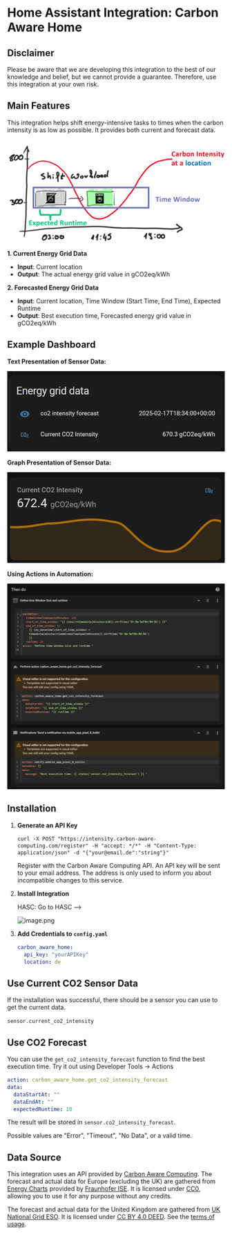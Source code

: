# Home Assistant Integration: Carbon Aware Home

## Disclaimer

Please be aware that we are developing this integration to the best of our knowledge and belief, but we cannot provide a guarantee. Therefore, use this integration at your own risk.

## Main Features

This integration helps shift energy-intensive tasks to times when the carbon intensity is as low as possible. It provides both current and forecast data.

![timeshifting.png](assets/timeshifting.png)

**1. Current Energy Grid Data**

- **Input**: Current location
- **Output**: The actual energy grid value in gCO2eq/kWh

**2. Forecasted Energy Grid Data**

- **Input**: Current location, Time Window (Start Time, End Time), Expected Runtime
- **Output**: Best execution time, Forecasted energy grid value in gCO2eq/kWh

## Example Dashboard

**Text Presentation of Sensor Data:**

 ![forecast.jpg](assets/forecast.jpg "Title")

**Graph Presentation of Sensor Data:**

 ![currentCo2.jpg](assets/currentCo2.jpg "Current CO2")

**Using Actions in Automation:**

 ![automation.jpg](assets/automation.jpg)

## Installation

1. **Generate an API Key**

   ```shell
   curl -X POST "https://intensity.carbon-aware-computing.com/register" -H "accept: */*" -H "Content-Type: application/json" -d "{"your@email.de":"string"}"
   ```

   Register with the Carbon Aware Computing API. An API key will be sent to your email address. The address is only used to inform you about incompatible changes to this service.
2. **Install Integration**

   HASC: Go to HASC -->

   ![image.png](assets/addIntegration)
4. **Add Credentials to `config.yaml`**

   ```yaml
   carbon_aware_home:
     api_key: "yourAPIKey"
     location: de
   ```

## Use Current CO2 Sensor Data

If the installation was successful, there should be a sensor you can use to get the current data.

`sensor.current_co2_intensity`

## Use CO2 Forecast

You can use the `get_co2_intensity_forecast` function to find the best execution time.
Try it out using Developer Tools -> Actions

```yaml
action: carbon_aware_home.get_co2_intensity_forecast
data:
  dataStartAt: ""
  dataEndAt: ""
  expectedRuntime: 10
```

The result will be stored in `sensor.co2_intensity_forecast`.

Possible values are "Error", "Timeout", "No Data", or a valid time.

## Data Source

This integration uses an API provided by [Carbon Aware Computing](https://www.carbon-aware-computing.com/).
The forecast and actual data for Europe (excluding the UK) are gathered from [Energy Charts](https://www.energy-charts.info/) provided by [Fraunhofer ISE](https://www.ise.fraunhofer.de/). It is licensed under [CC0](https://creativecommons.org/publicdomain/zero/1.0/), allowing you to use it for any purpose without any credits.

The forecast and actual data for the United Kingdom are gathered from [UK National Grid ESO](https://carbonintensity.org.uk/). It is licensed under [CC BY 4.0 DEED](https://creativecommons.org/licenses/by/4.0/). See the [terms of usage](https://github.com/carbon-intensity/terms/).
